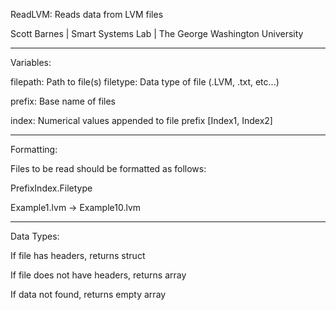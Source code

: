ReadLVM: Reads data from LVM files

Scott Barnes | Smart Systems Lab | The George Washington University
____________________________________________________________________

Variables:

filepath: Path to file(s)
filetype: Data type of file (.LVM, .txt, etc...)

prefix: Base name of files

index: Numerical values appended to file prefix [Index1, Index2]

____________________________________________________________________

Formatting:

Files to be read should be formatted as follows:

PrefixIndex.Filetype

Example1.lvm -> Example10.lvm


____________________________________________________________________

Data Types:

If file has headers, returns struct

If file does not have headers, returns array

If data not found, returns empty array
